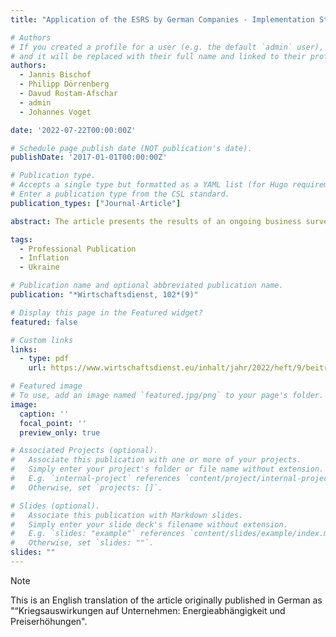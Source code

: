 ```yaml
---
title: "Application of the ESRS by German Companies - Implementation Status and Challenges"

# Authors
# If you created a profile for a user (e.g. the default `admin` user), write the username (folder name) here
# and it will be replaced with their full name and linked to their profile.
authors:
  - Jannis Bischof
  - Philipp Dörrenberg
  - Davud Rostam-Afschar
  - admin
  - Johannes Voget

date: '2022-07-22T00:00:00Z'

# Schedule page publish date (NOT publication's date).
publishDate: '2017-01-01T00:00:00Z'

# Publication type.
# Accepts a single type but formatted as a YAML list (for Hugo requirements).
# Enter a publication type from the CSL standard.
publication_types: ["Journal-Article"]

abstract: The article presents the results of an ongoing business survey conducted by the German Business Panel on the economic effects of the war in Ukraine. Current developments are weighing on the outlook of German companies and are leading to restraint in investment and hiring decisions. More than half of the surveyed firms report that they either use natural gas directly in production or would experience supply chain disruptions in the event of gas rationing. Price increases, reflected in the current high inflation rate, represent a direct response to cost pressures arising particularly from rising energy prices and supply chain disturbances.

tags:
  - Professional Publication
  - Inflation
  - Ukraine

# Publication name and optional abbreviated publication name.
publication: "*Wirtschaftsdienst, 102*(9)"

# Display this page in the Featured widget?
featured: false

# Custom links
links:
  - type: pdf
    url: https://www.wirtschaftsdienst.eu/inhalt/jahr/2022/heft/9/beitrag/kriegsauswirkungen-auf-unternehmen-energieabhaengigkeit-und-preiserhoehungen-7164.html

# Featured image
# To use, add an image named `featured.jpg/png` to your page's folder.
image:
  caption: ''
  focal_point: ''
  preview_only: true

# Associated Projects (optional).
#   Associate this publication with one or more of your projects.
#   Simply enter your project's folder or file name without extension.
#   E.g. `internal-project` references `content/project/internal-project/index.md`.
#   Otherwise, set `projects: []`.

# Slides (optional).
#   Associate this publication with Markdown slides.
#   Simply enter your slide deck's filename without extension.
#   E.g. `slides: "example"` references `content/slides/example/index.md`.
#   Otherwise, set `slides: ""`.
slides: ""
---
```


> [!NOTE]
> This is an English translation of the article originally published in German as "“Kriegsauswirkungen auf Unternehmen: Energieabhängigkeit und Preiserhöhungen".
